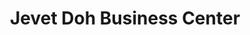 ---
title: "Jevet Doh Business Center"
url: /zwedru/jevet-doh-business-center/
shop: convenience
---